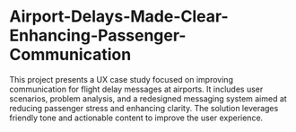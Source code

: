 # Airport-Delays-Made-Clear-Enhancing-Passenger-Communication
This project presents a UX case study focused on improving communication for flight delay messages at airports. It includes user scenarios, problem analysis, and a redesigned messaging system aimed at reducing passenger stress and enhancing clarity. The solution leverages friendly tone and actionable content to improve the user experience.
